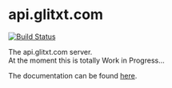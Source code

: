 # api.glitxt.com

[![Build Status](https://travis-ci.org/glitxt/glitxt.api.png?branch=master)](https://travis-ci.org/glitxt/glitxt.api)

The api.glitxt.com server.  
At the moment this is totally Work in Progress...  

The documentation can be found [here](http://glitxt.com/glitxt.api/).

